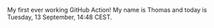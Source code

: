 My first ever working GitHub Action!
My name is Thomas and today is Tuesday, 13 September, 14:48 CEST. 
